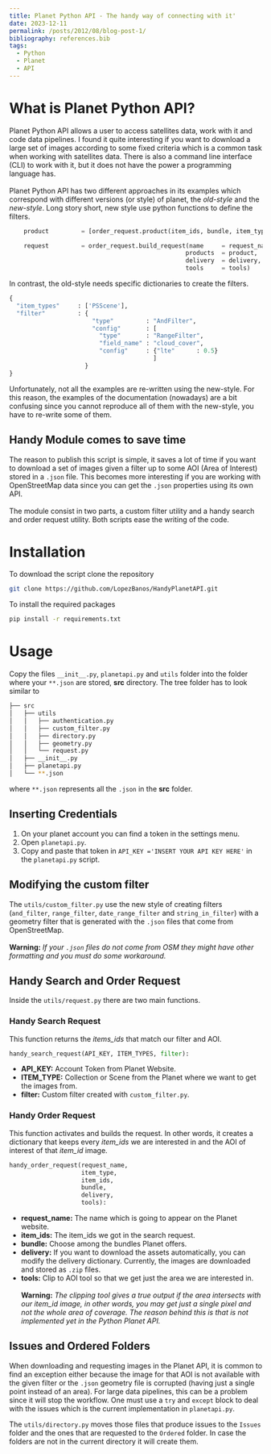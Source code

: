 ```yaml
---
title: Planet Python API - The handy way of connecting with it'
date: 2023-12-11
permalink: /posts/2012/08/blog-post-1/
bibliography: references.bib  
tags:
  - Python
  - Planet
  - API
---
```

# What is Planet Python API?
Planet Python API allows a user to access satellites data, work with it and 
code data pipelines. I found it quite interesting if you want to download a 
large set of images according to some fixed criteria which is a common task 
when working with satellites data. There is also a command line interface (CLI) 
to work with it, but it does not have the power a programming language has.
<br><br>
Planet Python API has two different approaches in its examples which correspond
with different versions (or style) of planet, the _old-style_ and the 
_new-style_. Long story short, new style
use python functions to define the filters.
```python
    product         = [order_request.product(item_ids, bundle, item_type)]

    request         = order_request.build_request(name     = request_name.replace('.json',''),
                                                 products  = product,
                                                 delivery  = delivery,
                                                 tools     = tools)
```
In contrast, the old-style needs specific dictionaries to create the filters.
```python
{
  "item_types"     : ['PSScene'],
  "filter"         : {
                       "type"         : "AndFilter",
                       "config"       : [
                         "type"       : "RangeFilter",
                         "field_name" : "cloud_cover",
                         "config"     : {"lte"      : 0.5}
                                        ]
                     }
}
```
Unfortunately, not all the examples are re-written using the 
new-style. For this reason, the examples of the documentation (nowadays) are a
bit confusing since you cannot reproduce all of them with the new-style, you
have to re-write some of them. 
## Handy Module comes to save time
The reason to publish this script is simple, it saves a lot of time if you want
to download a set of images given a filter up to some AOI (Area of Interest) 
stored in a `.json` file. This becomes more interesting if you are working with 
OpenStreetMap data since you can get the `.json` properties using its own API.
<br><br>
The module consist in two parts, a custom filter utility and a handy search and
order request utility. Both scripts ease the writing of the code.


# Installation
To download the script clone the repository 
```bash
git clone https://github.com/LopezBanos/HandyPlanetAPI.git
```
To install the required packages 
```bash
pip install -r requirements.txt
```
# Usage
Copy the files `__init__.py`, `planetapi.py` and `utils` folder into the folder
where your `**.json` are stored, **src** directory. The tree folder has to look 
similar to
```bash
├── src
│   ├── utils
│   │   ├── authentication.py
│   │   ├── custom_filter.py
│   │   ├── directory.py
│   │   ├── geometry.py
│   │   └── request.py
│   ├── __init__.py
│   ├── planetapi.py
│   └── **.json
```
where `**.json` represents all the `.json` in the **src** folder. 
## Inserting Credentials
1. On your planet account you can find a token in the settings menu. <br> 
2. Open `planetapi.py`.
3. Copy and paste that token in `API_KEY ='INSERT YOUR API KEY HERE'` in the `planetapi.py` script.

## Modifying the custom filter
The `utils/custom_filter.py` use the new style of creating filters
(`and_filter`, `range_filter`, `date_range_filter` and `string_in_filter`)
with a geometry filter that is generated with the `.json` files that come from
OpenStreetMap. <br><br>
**Warning:** *If your `.json` files do not come from OSM they might have other formatting and you must do some workaround.*

## Handy Search and Order Request
Inside the `utils/request.py` there are two main functions. 

### Handy Search Request
This function returns the *items_ids* that match our filter and AOI.
```python
handy_search_request(API_KEY, ITEM_TYPES, filter):
```
- **API_KEY:** Account Token from Planet Website.
- **ITEM_TYPE:** Collection or Scene from the Planet where we want to get the images from. 
- **filter:** Custom filter created with `custom_filter.py`. <br>

### Handy Order Request
This function activates and builds the request. In other words, it creates a 
dictionary that keeps every *item_ids* we are interested in and the AOI of 
interest of that *item_id* image. 
```python
handy_order_request(request_name, 
                    item_type, 
                    item_ids, 
                    bundle, 
                    delivery, 
                    tools):
```

- **request_name:** The name which is going to appear on the Planet website.
- **item_ids:** The item_ids we got in the search request. 
- **bundle:** Choose among the bundles Planet offers.
- **delivery:** If you want to download the assets automatically, you can modify the delivery dictionary. Currently, the images are downloaded and stored as `.zip` files.
- **tools:** Clip to AOI tool so that we get just the area we are interested in. <br><br>
**Warning:** *The clipping tool gives a true output if the area intersects 
with our item_id image, in other words, you may get just a single pixel and not 
the whole area of coverage. The reason behind this is that is not implemented
yet in the Python Planet API.*

## Issues and Ordered Folders
When downloading and requesting images in the Planet API, it is common to find 
an exception either because the image for that AOI is not available with the 
given filter or the `.json` geometry file is corrupted (having just a single 
point instead of an area). For large data pipelines, this can be a problem 
since it will stop the workflow. One must use a `try` and `except` block to 
deal with the issues which is the current implementation in `planetapi.py`.  

The `utils/directory.py` moves those files that produce issues to the `Issues`
folder and the ones that are requested to the `Ordered` folder. In case the 
folders are not in the current directory it will create them. 